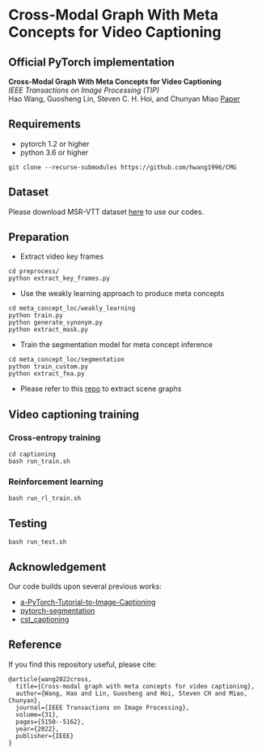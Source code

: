 # Cross-Modal Graph With Meta Concepts for Video Captioning

## Official PyTorch implementation
**Cross-Modal Graph With Meta Concepts for Video Captioning** <br>
*IEEE Transactions on Image Processing (TIP)* <br>
Hao Wang, Guosheng Lin, Steven C. H. Hoi, and Chunyan Miao
[Paper](https://arxiv.org/pdf/2108.06458.pdf)

## Requirements
* pytorch 1.2 or higher
* python 3.6 or higher

```
git clone --recurse-submodules https://github.com/hwang1996/CMG
```

## Dataset
Please download MSR-VTT dataset [here](https://github.com/mynlp/cst_captioning) to use our codes.

## Preparation
- Extract video key frames
```
cd preprocess/
python extract_key_frames.py
```
- Use the weakly learning approach to produce meta concepts
```
cd meta_concept_loc/weakly_learning
python train.py
python generate_synonym.py
python extract_mask.py
```
- Train the segmentation model for meta concept inference
```
cd meta_concept_loc/segmentation
python train_custom.py
python extract_fea.py
```
- Please refer to this [repo](https://github.com/KaihuaTang/Scene-Graph-Benchmark.pytorch) to extract scene graphs

## Video captioning training

### Cross-entropy training
```
cd captioning
bash run_train.sh
```

### Reinforcement learning
```
bash run_rl_train.sh
```

## Testing
```
bash run_test.sh
```

## Acknowledgement

Our code builds upon several previous works:

- [a-PyTorch-Tutorial-to-Image-Captioning](https://github.com/sgrvinod/a-PyTorch-Tutorial-to-Image-Captioning)
- [pytorch-segmentation](https://github.com/yassouali/pytorch-segmentation)
- [cst_captioning](https://github.com/mynlp/cst_captioning)

## Reference
If you find this repository useful, please cite:
```
@article{wang2022cross,
  title={Cross-modal graph with meta concepts for video captioning},
  author={Wang, Hao and Lin, Guosheng and Hoi, Steven CH and Miao, Chunyan},
  journal={IEEE Transactions on Image Processing},
  volume={31},
  pages={5150--5162},
  year={2022},
  publisher={IEEE}
}
```

